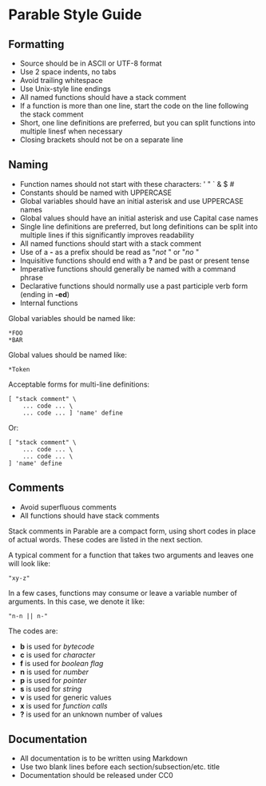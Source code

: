 # Parable Style Guide


## Formatting

* Source should be in ASCII or UTF-8 format
* Use 2 space indents, no tabs
* Avoid trailing whitespace
* Use Unix-style line endings
* All named functions should have a stack comment
* If a function is more than one line, start the code on the line following the stack comment
* Short, one line definitions are preferred, but you can split functions into multiple linesf  when necessary
* Closing brackets should not be on a separate line


## Naming

* Function names should not start with these characters: ' " ` & $ #
* Constants should be named with UPPERCASE
* Global variables should have an initial asterisk and use UPPERCASE names
* Global values should have an initial asterisk and use Capital case names
* Single line definitions are preferred, but long definitions can be split into multiple lines if this significantly improves readability
* All named functions should start with a stack comment
* Use of a **-** as a prefix should be read as "*not <function>*" or "*no <function>*"
* Inquisitive functions should end with a **?** and be past or present tense
* Imperative functions should generally be named with a command phrase
* Declarative functions should normally use a past participle verb form (ending in **-ed**)
* Internal functions

Global variables should be named like:

    *FOO
    *BAR

Global values should be named like:

    *Token

Acceptable forms for multi-line definitions:

    [ "stack comment" \
        ... code ... \
        ... code ... ] 'name' define

Or:

    [ "stack comment" \
        ... code ... \
        ... code ... \
    ] 'name' define

## Comments

* Avoid superfluous comments
* All functions should have stack comments

Stack comments in Parable are a compact form, using short codes in place of actual words. These codes are listed in the next section.

A typical comment for a function that takes two arguments and leaves one will look like:

    "xy-z"

In a few cases, functions may consume or leave a variable number of arguments. In this case, we denote it like:

    "n-n || n-"

The codes are:

* **b** is used for *bytecode*
* **c** is used for *character*
* **f** is used for *boolean flag*
* **n** is used for *number*
* **p** is used for *pointer*
* **s** is used for *string*
* **v** is used for generic values
* **x** is used for *function calls*
* **?** is used for an unknown number of values


## Documentation

* All documentation is to be written using Markdown
* Use two blank lines before each section/subsection/etc. title
* Documentation should be released under CC0

